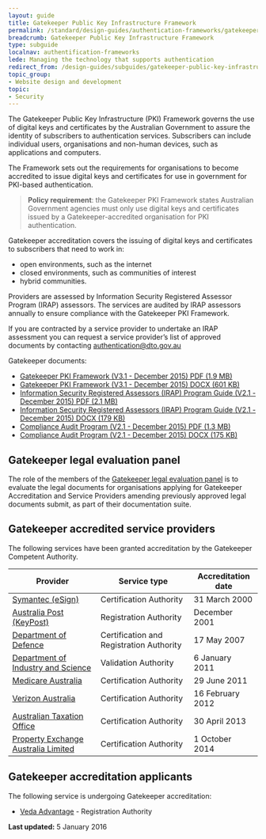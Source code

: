 ```yaml
---
layout: guide
title: Gatekeeper Public Key Infrastructure Framework
permalink: /standard/design-guides/authentication-frameworks/gatekeeper-public-key-infrastructure-framework/
breadcrumb: Gatekeeper Public Key Infrastructure Framework
type: subguide
localnav: authentification-frameworks
lede: Managing the technology that supports authentication
redirect_from: /design-guides/subguides/gatekeeper-public-key-infrastructure-framework
topic_group:
- Website design and development
topic:
- Security
---
```

The Gatekeeper Public Key Infrastructure (PKI) Framework governs the use of digital keys and certificates by the Australian Government to assure the identity of subscribers to authentication services. Subscribers can include individual users, organisations and non-human devices, such as applications and computers.

The Framework sets out the requirements for organisations to become accredited to issue digital keys and certificates for use in government for PKI-based authentication.

> **Policy requirement**: the Gatekeeper PKI Framework states Australian Government agencies must only use digital keys and certificates issued by a Gatekeeper-accredited organisation for PKI authentication.

Gatekeeper accreditation covers the issuing of digital keys and certificates to subscribers that need to work in:

- open environments, such as the internet
- closed environments, such as communities of interest
- hybrid communities.

Providers are assessed by Information Security Registered Assessor Program (IRAP) assessors. The services are audited by IRAP assessors annually to ensure compliance with the Gatekeeper PKI Framework.

If you are contracted by a service provider to undertake an IRAP assessment you can request a service provider’s list of approved documents by contacting [authentication@dto.gov.au](mailto:authentication@dto.gov.au)

Gatekeeper documents:

- [Gatekeeper PKI Framework (V3.1 - December 2015) PDF (1.9 MB)](/files/authentication-framework/Gatekeeper-PKI-Framework-v3_1.pdf)
- [Gatekeeper PKI Framework (V3.1 - December 2015) DOCX (601 KB)](/files/authentication-framework/Gatekeeper-PKI-Framework-v3_1.docx)
- [Information Security Registered Assessors (IRAP) Program Guide (V2.1 - December 2015) PDF (2.1 MB)](/files/authentication-framework/Gatekeeper-PKI-Framework-IRAP-Guide-v2_1.pdf)
- [Information Security Registered Assessors (IRAP) Program Guide (V2.1 - December 2015) DOCX (179 KB)](/files/authentication-framework/Gatekeeper-PKI-Framework-IRAP-Guide-v2_1.docx)
- [Compliance Audit Program (V2.1 - December 2015) PDF (1.3 MB)](/files/authentication-framework/Gatekeeper-PKI-Framework-Compliance-Audit-Program-v2_1.pdf)
- [Compliance Audit Program (V2.1 - December 2015) DOCX (175 KB)](/files/authentication-framework/Gatekeeper-PKI-Framework-Compliance-Audit-Program-v2_1.docx)

## Gatekeeper legal evaluation panel
 The role of the members of the [Gatekeeper legal evaluation panel](/standard/design-guides/authentication-frameworks/gatekeeper-legal-evaluation-panel/) is to evaluate the legal documents for organisations applying for Gatekeeper Accreditation and Service Providers amending previously approved legal documents submit, as part of their documentation suite.
 
## Gatekeeper accredited service providers

The following services have been granted accreditation by the Gatekeeper Competent Authority.

| Provider | Service type | Accreditation date |
| --- | --- | --- |
| [Symantec (eSign)](https://symantec-gatekeeper.com.au/) | Certification Authority | 31 March 2000 |
| [Australia Post (KeyPost)](http://auspost.com.au/business-solutions/electronic-authentication.html) | Registration Authority | December 2001 |
| [Department of Defence](http://www.defence.gov.au/pki/) | Certification and Registration Authority | 17 May 2007 |
| [Department of Industry and Science](http://vanguard.business.gov.au/Pages/default.aspx) | Validation Authority | 6 January 2011 |
| [Medicare Australia](http://www.humanservices.gov.au/health-professionals/services/public-key-infrastructure/) | Certification Authority | 29 June 2011 |
| [Verizon Australia](http://www.certificates-australia.com.au/) | Certification Authority | 16 February 2012 |
| [Australian Taxation Office](https://abr.gov.au/AUSkey/) | Certification Authority | 30 April 2013 |
| [Property Exchange Australia Limited](http://www.pexa.com.au/industry-safeguards/) | Certification Authority | 1 October 2014 |

## Gatekeeper accreditation applicants

The following service is undergoing Gatekeeper accreditation:

- [Veda Advantage](https://www.veda.com.au/) - Registration Authority

**Last updated:** 5 January 2016

